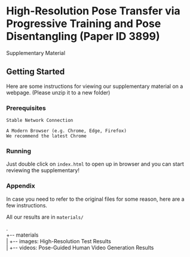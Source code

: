# High-Resolution Pose Transfer via Progressive Training and Pose Disentangling (Paper ID 3899)
Supplementary Material

## Getting Started

Here are some instructions for viewing our supplementary material on a webpage. (Please unzip it to a new folder)

### Prerequisites

```
Stable Network Connection
```
```
A Modern Browser (e.g. Chrome, Edge, Firefox)
We recommend the latest Chrome
```

### Running
Just double click on ```index.html``` to open up in browser and you can start reviewing the supplementary!

### Appendix
In case you need to refer to the original files for some reason, here are a few instructions.

All our results are in ```materials/```

.  
+-- materials  
|   +-- images: High-Resolution Test Results  
|   +-- videos: Pose-Guided Human Video Generation Results  

